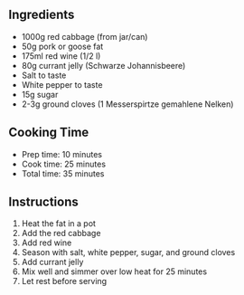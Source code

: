 ## Ingredients

- 1000g red cabbage (from jar/can)
- 50g pork or goose fat
- 175ml red wine (1/2 l)
- 80g currant jelly (Schwarze Johannisbeere)
- Salt to taste
- White pepper to taste
- 15g sugar 
- 2-3g ground cloves (1 Messerspirtze gemahlene Nelken)
## Cooking Time
- Prep time: 10 minutes
- Cook time: 25 minutes
- Total time: 35 minutes

## Instructions
1. Heat the fat in a pot
2. Add the red cabbage
3. Add red wine
4. Season with salt, white pepper, sugar, and ground cloves
5. Add currant jelly
6. Mix well and simmer over low heat for 25 minutes
7. Let rest before serving